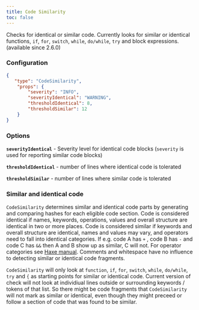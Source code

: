 ```yaml
---
title: Code Similarity
toc: false
---
```


Checks for identical or similar code. Currently looks for similar or identical functions, `if`, `for`, `switch`, `while`, `do/while`, `try` and block expressions. (available since 2.6.0)

### Configuration

```json
{
   "type": "CodeSimilarity",
    "props": {
        "severity": "INFO",
        "severityIdentical": "WARNING",
        "thresholdIdentical": 8,
        "thresholdSimilar": 12
    }
}
```

### Options

**`severityIdentical`** - Severity level for identical code blocks (`severity` is used for reporting similar code blocks)

**`thresholdIdentical`** - number of lines where identical code is tolerated

**`thresholdSimilar`** - number of lines where similar code is tolerated

### Similar and identical code

`CodeSimilarity` determines similar and identical code parts by generating and comparing hashes for each eligible code section.
Code is considered identical if names, keywords, operations, values and overall structure are identical in two or more places.
Code is considered similar if keywords and overall structure are identical, names and values may vary, and operators need to fall into identical categories. If e.g. code A has `+` , code B has `-` and code C has `&&` then A and B show up as similar, C will not. For operator categories see [Haxe manual](https://haxe.org/manual/expression-operators-binops.html).
Comments and whitespace have no influence to detecting similar or identical code fragments.

`CodeSimilarity` will only look at `function`, `if`, `for`, `switch`, `while`, `do/while`, `try` and `{` as starting points for similar or identical code.
Current version of check will not look at individiual lines outside or surrounding keywords / tokens of that list. So there might be code fragments that `CodeSimilarity` will not mark as similar or identical, even though they might preceed or follow a section of code that was found to be similar.
